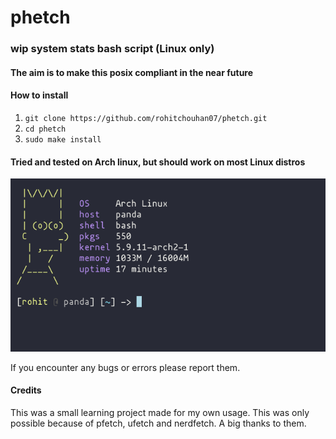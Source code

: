 # phetch
### wip system stats bash script (Linux only)
#### The aim is to make this posix compliant in the near future
#### How to install 
1. `git clone https://github.com/rohitchouhan07/phetch.git`
2. `cd phetch`
3. `sudo make install`
#### Tried and tested on Arch linux, but should work on most Linux distros
![Phetch is so cool!](https://github.com/rohitchouhan07/phetch/blob/master/scrot_phetch.png "Phetch")

If you encounter any bugs or errors please report them.

#### Credits
This was a small learning project made for my own usage. This was only possible because of pfetch, ufetch and nerdfetch.
A big thanks to them.
